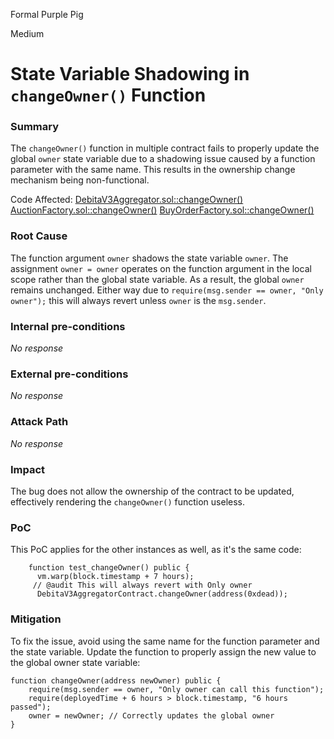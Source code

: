 Formal Purple Pig

Medium

# State Variable Shadowing in `changeOwner()` Function

### Summary

The `changeOwner()` function in multiple contract fails to properly update the global `owner` state variable due to a shadowing issue caused by a function parameter with the same name. This results in the ownership change mechanism being non-functional.

Code Affected:
[DebitaV3Aggregator.sol::changeOwner()](https://github.com/sherlock-audit/2024-11-debita-finance-v3/blob/main/Debita-V3-Contracts/contracts/DebitaV3Aggregator.sol#L682)
[AuctionFactory.sol::changeOwner()](https://github.com/sherlock-audit/2024-11-debita-finance-v3/blob/main/Debita-V3-Contracts/contracts/auctions/AuctionFactory.sol#L218)
[BuyOrderFactory.sol::changeOwner()](https://github.com/sherlock-audit/2024-11-debita-finance-v3/blob/main/Debita-V3-Contracts/contracts/buyOrders/buyOrderFactory.sol#L186)

### Root Cause

The function argument `owner` shadows the state variable `owner`. The assignment `owner = owner` operates on the function argument in the local scope rather than the global state variable. As a result, the global `owner` remains unchanged. Either way due to `require(msg.sender == owner, "Only owner");` this will always revert unless `owner` is the `msg.sender`.


### Internal pre-conditions

_No response_

### External pre-conditions

_No response_

### Attack Path

_No response_

### Impact

The bug does not allow the ownership of the contract to be updated, effectively rendering the `changeOwner()` function useless.

### PoC

This PoC applies for the other instances as well, as it's the same code:
```solidity
    function test_changeOwner() public {
      vm.warp(block.timestamp + 7 hours);
     // @audit This will always revert with Only owner
      DebitaV3AggregatorContract.changeOwner(address(0xdead));
```

### Mitigation

To fix the issue, avoid using the same name for the function parameter and the state variable. Update the function to properly assign the new value to the global owner state variable:

```solidity
function changeOwner(address newOwner) public {
    require(msg.sender == owner, "Only owner can call this function");
    require(deployedTime + 6 hours > block.timestamp, "6 hours passed");
    owner = newOwner; // Correctly updates the global owner
}
```